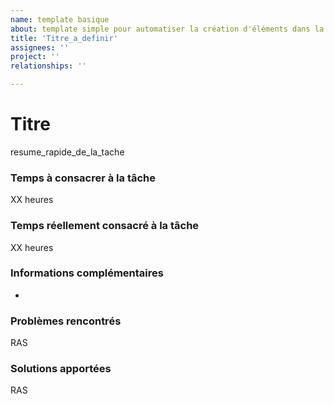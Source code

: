 ```yaml
---
name: template basique
about: template simple pour automatiser la création d'éléments dans la roadmap
title: 'Titre_a_definir'
assignees: ''
project: ''
relationships: ''

---
```


# Titre
resume_rapide_de_la_tache

### Temps à consacrer à la tâche
XX heures

### Temps réellement consacré à la tâche
XX heures

### Informations complémentaires
 - 

### Problèmes rencontrés
RAS

### Solutions apportées
RAS
